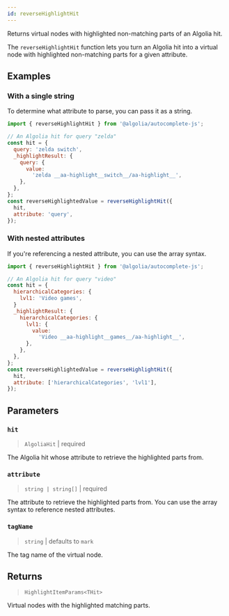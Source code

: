 ```yaml
---
id: reverseHighlightHit
---
```


Returns virtual nodes with highlighted non-matching parts of an Algolia hit.

 The `reverseHighlightHit` function lets you turn an Algolia hit into a virtual node with highlighted non-matching parts for a given attribute.

## Examples

### With a single string

To determine what attribute to parse, you can pass it as a string.

```js
import { reverseHighlightHit } from '@algolia/autocomplete-js';

// An Algolia hit for query "zelda"
const hit = {
  query: 'zelda switch',
  _highlightResult: {
    query: {
      value:
        'zelda __aa-highlight__switch__/aa-highlight__',
    },
  },
};
const reverseHighlightedValue = reverseHighlightHit({
  hit,
  attribute: 'query',
});
```

### With nested attributes

If you're referencing a nested attribute, you can use the array syntax.

```js
import { reverseHighlightHit } from '@algolia/autocomplete-js';

// An Algolia hit for query "video"
const hit = {
  hierarchicalCategories: {
    lvl1: 'Video games',
  }
  _highlightResult: {
    hierarchicalCategories: {
      lvl1: {
        value:
          'Video __aa-highlight__games__/aa-highlight__',
      },
    },
  },
};
const reverseHighlightedValue = reverseHighlightHit({
  hit,
  attribute: ['hierarchicalCategories', 'lvl1'],
});
```

## Parameters

### `hit`

> `AlgoliaHit` | required

The Algolia hit whose attribute to retrieve the highlighted parts from.

### `attribute`

> `string | string[]` | required

The attribute to retrieve the highlighted parts from. You can use the array syntax to reference nested attributes.

### `tagName`

> `string` | defaults to `mark`

The tag name of the virtual node.

## Returns

> `HighlightItemParams<THit>`

Virtual nodes with the highlighted matching parts.
